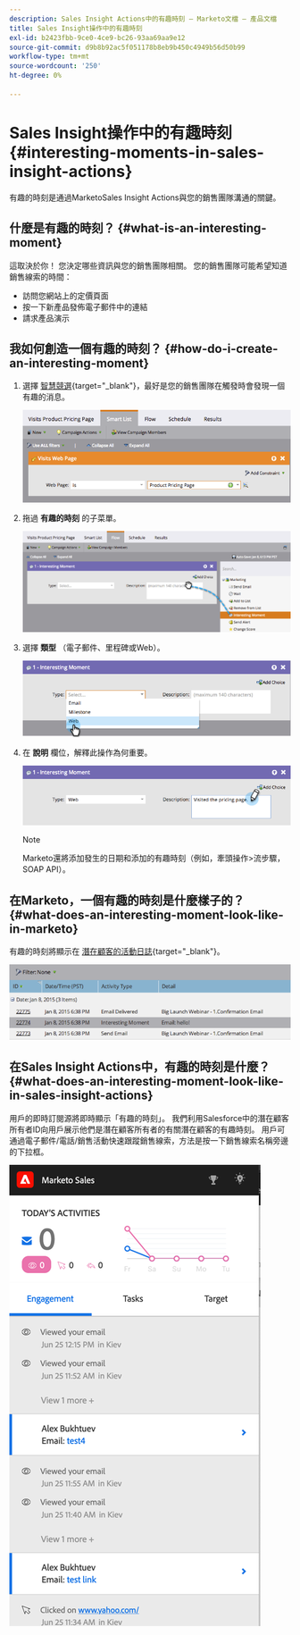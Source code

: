 ```yaml
---
description: Sales Insight Actions中的有趣時刻 — Marketo文檔 — 產品文檔
title: Sales Insight操作中的有趣時刻
exl-id: b2423fbb-9ce0-4ce9-bc26-93aa69aa9e12
source-git-commit: d9b8b92ac5f051178b8eb9b450c4949b56d50b99
workflow-type: tm+mt
source-wordcount: '250'
ht-degree: 0%

---
```


# Sales Insight操作中的有趣時刻 {#interesting-moments-in-sales-insight-actions}

有趣的時刻是通過MarketoSales Insight Actions與您的銷售團隊溝通的關鍵。

## 什麼是有趣的時刻？ {#what-is-an-interesting-moment}

這取決於你！ 您決定哪些資訊與您的銷售團隊相關。 您的銷售團隊可能希望知道銷售線索的時間：

* 訪問您網站上的定價頁面
* 按一下新產品發佈電子郵件中的連結
* 請求產品演示

## 我如何創造一個有趣的時刻？ {#how-do-i-create-an-interesting-moment}

1. 選擇 [智慧競選](/help/marketo/product-docs/core-marketo-concepts/smart-campaigns/understanding-smart-campaigns.md){target=&quot;_blank&quot;}，最好是您的銷售團隊在觸發時會發現一個有趣的消息。

   ![](assets/interesting-moments-in-sales-insight-actions-1.png)

1. 拖過 **有趣的時刻** 的子菜單。

   ![](assets/interesting-moments-in-sales-insight-actions-2.png)

1. 選擇 **類型** （電子郵件、里程碑或Web）。

   ![](assets/interesting-moments-in-sales-insight-actions-3.png)

1. 在 **說明** 欄位，解釋此操作為何重要。

   ![](assets/interesting-moments-in-sales-insight-actions-4.png)

   >[!NOTE]
   >
   >Marketo還將添加發生的日期和添加的有趣時刻（例如，牽頭操作>流步驟，SOAP API）。

## 在Marketo，一個有趣的時刻是什麼樣子的？  {#what-does-an-interesting-moment-look-like-in-marketo}

有趣的時刻將顯示在 [潛在顧客的活動日誌](/help/marketo/product-docs/core-marketo-concepts/smart-lists-and-static-lists/managing-people-in-smart-lists/using-the-person-detail-page.md){target=&quot;_blank&quot;}。

![](assets/interesting-moments-in-sales-insight-actions-5.png)

## 在Sales Insight Actions中，有趣的時刻是什麼？ {#what-does-an-interesting-moment-look-like-in-sales-insight-actions}

用戶的即時訂閱源將即時顯示「有趣的時刻」。 我們利用Salesforce中的潛在顧客所有者ID向用戶展示他們是潛在顧客所有者的有關潛在顧客的有趣時刻。 用戶可通過電子郵件/電話/銷售活動快速跟蹤銷售線索，方法是按一下銷售線索名稱旁邊的下拉框。

![](assets/interesting-moments-in-sales-insight-actions-6.png)

